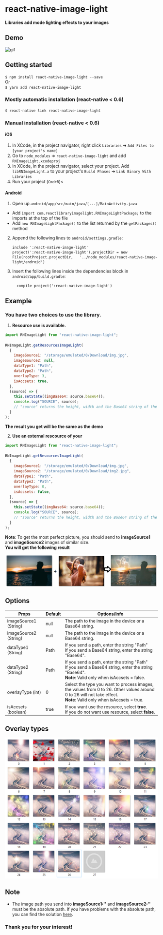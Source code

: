 # react-native-image-light

**Libraries add mode lighting effects to your images**

## Demo

![gif](https://github.com/alien9996/library-gif/blob/main/Light.gif?raw=true)

## Getting started

`$ npm install react-native-image-light --save`
<br />
Or
<br />
`$ yarn add react-native-image-light`

### Mostly automatic installation (react-native < 0.6)

`$ react-native link react-native-image-light`

### Manual installation (react-native < 0.6)

#### iOS

1. In XCode, in the project navigator, right click `Libraries` ➜ `Add Files to [your project's name]`
2. Go to `node_modules` ➜ `react-native-image-light` and add `RNImageLight.xcodeproj`
3. In XCode, in the project navigator, select your project. Add `libRNImageLight.a` to your project's `Build Phases` ➜ `Link Binary With Libraries`
4. Run your project (`Cmd+R`)<

#### Android

1. Open up `android/app/src/main/java/[...]/MainActivity.java`

- Add `import com.reactlibraryimagelight.RNImageLightPackage;` to the imports at the top of the file
- Add `new RNImageLightPackage()` to the list returned by the `getPackages()` method

2. Append the following lines to `android/settings.gradle`:

   ```
   include ':react-native-image-light'
   project(':react-native-image-light').projectDir = new File(rootProject.projectDir, 	'../node_modules/react-native-image-light/android')

   ```

3. Insert the following lines inside the dependencies block in `android/app/build.gradle`:
   ```
     compile project(':react-native-image-light')
   ```

## Example

### You have two choices to use the library.

1. **Resource use is available.**

```javascript
import RNImageLight from "react-native-image-light";

RNImageLight.getResourcesImageLight(
  {
    imageSource1: "/storage/emulated/0/Download/img.jpg",
    imageSource2: null,
    dataType1: "Path",
    dataType2: "Path",
    overlayType: 3,
    isAccsets: true,
  },
  (source) => {
    this.setState((imgBase64: source.base64));
    console.log("SOURCE", source);
    // "source" returns the height, width and the Base64 string of the image.
  }
);
```

**The result you get will be the same as the demo**

2. **Use an external rescource of your**

```javascript
import RNImageLight from "react-native-image-light";

RNImageLight.getResourcesImageLight(
  {
    imageSource1: "/storage/emulated/0/Download/img.jpg",
    imageSource2: "/storage/emulated/0/Download/img2.jpg",
    dataType1: "Path",
    dataType2: "Path",
    overlayType: 0,
    isAccsets: false,
  },
  (source) => {
    this.setState((imgBase64: source.base64));
    console.log("SOURCE", source);
    // "source" returns the height, width and the Base64 string of the image.
  }
);
```

**Note**: To get the most perfect picture, you should send to **imageSource1** and **imageSource2** images of similar size.<br>
**You will get the following result**

![Demo1](https://github.com/alien9996/library-gif/blob/main/demo_light.png?raw=true)

## Options

| Props                 | Default | Options/Info                                                                                                                                                           |
| --------------------- | ------- | ---------------------------------------------------------------------------------------------------------------------------------------------------------------------- |
| imageSource1 (String) | null    | The path to the image in the device or a Base64 string.                                                                                                                |
| imageSource2 (String) | null    | The path to the image in the device or a Base64 string.                                                                                                                |
| dataType1 (String)    | Path    | If you send a path, enter the string "Path"<br>If you send a Base64 string, enter the string "Base64".                                                                 |
| dataType2 (String)    | Path    | If you send a path, enter the string "Path"<br>If you send a Base64 string, enter the string "Base64".<br> **Note**: Valid only when isAccsets = false.                |
| overlayType (int)     | 0       | Select the type you want to process images, the values from 0 to 26. Other values around 0 to 26 will not take effect.<br> **Note**: Valid only when isAccsets = true. |
| isAccsets (boolean)   | true    | If you want use the resource, select **true**.<br>If you do not want use resource, select **false**.                                                                   |

## Overlay types

![filterType](https://github.com/alien9996/library-gif/blob/main/overlay_type.png?raw=true)

## Note

- The image path you send into **imageSource1:''** and **imageSource2:''** must be the absolute path. If you have problems with the absolute path, you can find the solution [here](https://stackoverflow.com/questions/52423067/how-to-get-absolute-path-of-a-file-in-react-native).

### Thank you for your interest!
